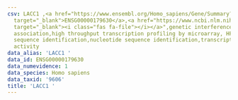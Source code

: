```yaml
---
csv: LACC1 ,<a href="https://www.ensembl.org/Homo_sapiens/Gene/Summary?db=core;g=ENSG00000179630"
  target="_blank">ENSG00000179630</a>,<a href="https://www.ncbi.nlm.nih.gov/pubmed/28369544"
  target="_blank"><i class="fas fa-file"></i></a>",genetic interference,functional
  association,high throughput transcription profiling by microarray, HF73 cells,nucleotide
  sequence identification,nucleotide sequence identification,transcriptional regulation,up-regulates
  activity
data_alias: 'LACC1 '
data_id: ENSG00000179630
data_numevidence: 1
data_species: Homo sapiens
data_taxid: '9606'
title: 'LACC1 '
---
```

